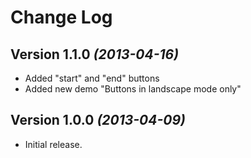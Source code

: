 Change Log
==========

Version 1.1.0 *(2013-04-16)*
----------------------------
* Added "start" and "end" buttons
* Added new demo "Buttons in landscape mode only"


Version 1.0.0 *(2013-04-09)*
----------------------------
* Initial release.
